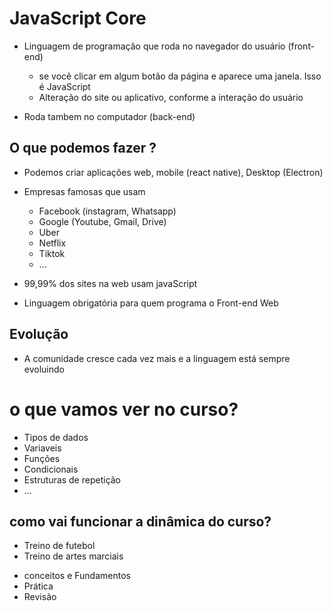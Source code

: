 # JavaScript Core

* Linguagem de programação que roda no navegador do usuário (front-end)
    * se você clicar em algum botão da página e aparece uma janela. Isso é JavaScript
    * Alteração do site ou aplicativo, conforme a interação do usuário

* Roda tambem no computador (back-end)

## O que podemos fazer ?

* Podemos criar aplicações web, mobile (react native), Desktop (Electron)
* Empresas famosas que usam
    * Facebook (instagram, Whatsapp)
    * Google (Youtube, Gmail, Drive)
    * Uber
    * Netflix
    * Tiktok
    * ...

* 99,99% dos sites na web usam javaScript
* Linguagem obrigatória para quem programa o Front-end Web

## Evolução

* A comunidade cresce cada vez mais e a linguagem está sempre evoluindo

# o que vamos ver no curso?

- Tipos de dados
- Variaveis
- Funções
- Condicionais
- Estruturas de repetição
- ...

## como vai funcionar a dinâmica do curso?

- Treino de futebol
- Treino de artes marciais

* conceitos e Fundamentos
* Prática
* Revisão